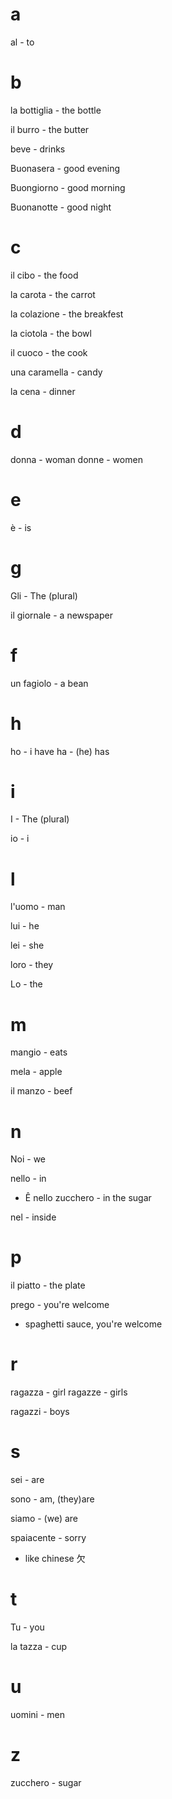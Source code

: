 # a

al - to

# b

la bottiglia - the bottle

il burro - the butter

beve - drinks

Buonasera - good evening

Buongiorno - good morning

Buonanotte - good night

# c

il cibo - the food

la carota - the carrot

la colazione - the breakfest

la ciotola - the bowl

il cuoco - the cook

una caramella - candy

la cena - dinner

# d

donna - woman
donne - women

# e

è - is

# g

Gli - The (plural)

il giornale - a newspaper

# f

un fagiolo - a bean

# h

ho - i have
ha - (he) has

# i

I - The (plural)

io - i

# l

l'uomo - man

lui - he

lei - she

loro - they

Lo - the

# m

mangio - eats

mela - apple

il manzo - beef

# n

Noi - we

nello - in
  - Ê nello zucchero - in the sugar

nel - inside

# p

il piatto - the plate

prego - you're welcome
- spaghetti sauce, you're welcome

# r

ragazza - girl
ragazze - girls

ragazzi - boys

# s

sei - are

sono - am, (they)are

siamo - (we) are

spaiacente - sorry
- like chinese 欠

# t

Tu - you

la tazza - cup

# u

uomini - men

# z

zucchero - sugar